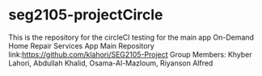 # seg2105-projectCircle
This is the repository for the circleCI testing for the main app
On-Demand Home Repair Services App 
Main Repository link:https://github.com/klahori/SEG2105-Project
Group Members: Khyber Lahori, Abdullah Khalid, Osama-Al-Mazloum, Riyanson Alfred 
